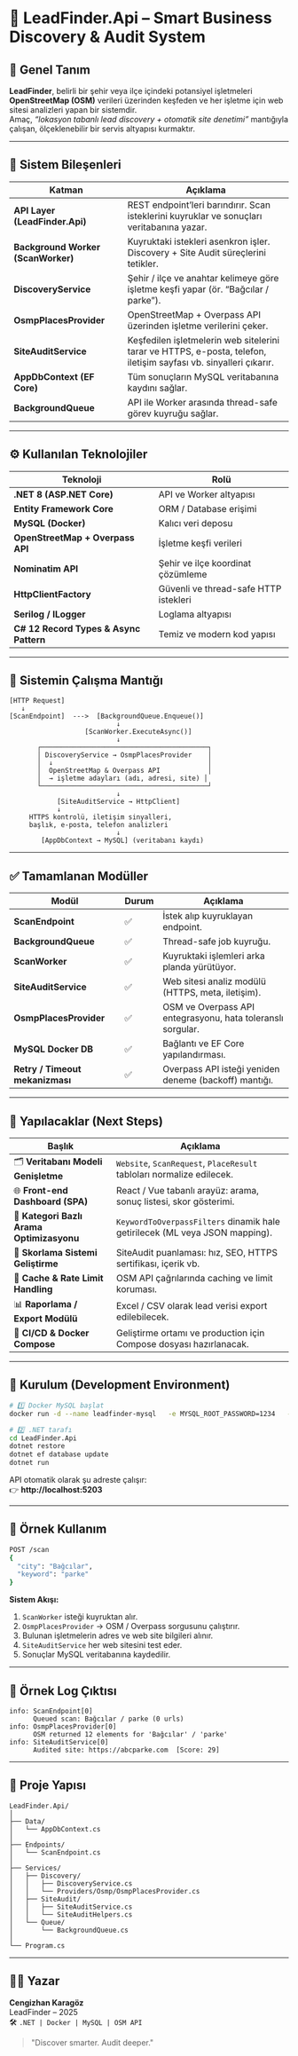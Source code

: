 # 🧭 LeadFinder.Api – Smart Business Discovery & Audit System

## 🚀 Genel Tanım
**LeadFinder**, belirli bir şehir veya ilçe içindeki potansiyel işletmeleri **OpenStreetMap (OSM)** verileri üzerinden keşfeden ve her işletme için web sitesi analizleri yapan bir sistemdir.  
Amaç, *“lokasyon tabanlı lead discovery + otomatik site denetimi”* mantığıyla çalışan, ölçeklenebilir bir servis altyapısı kurmaktır.

---

## 🧩 Sistem Bileşenleri

| Katman | Açıklama |
|--------|-----------|
| **API Layer (LeadFinder.Api)** | REST endpoint’leri barındırır. Scan isteklerini kuyruklar ve sonuçları veritabanına yazar. |
| **Background Worker (ScanWorker)** | Kuyruktaki istekleri asenkron işler. Discovery + Site Audit süreçlerini tetikler. |
| **DiscoveryService** | Şehir / ilçe ve anahtar kelimeye göre işletme keşfi yapar (ör. “Bağcılar / parke”). |
| **OsmpPlacesProvider** | OpenStreetMap + Overpass API üzerinden işletme verilerini çeker. |
| **SiteAuditService** | Keşfedilen işletmelerin web sitelerini tarar ve HTTPS, e-posta, telefon, iletişim sayfası vb. sinyalleri çıkarır. |
| **AppDbContext (EF Core)** | Tüm sonuçların MySQL veritabanına kaydını sağlar. |
| **BackgroundQueue** | API ile Worker arasında thread-safe görev kuyruğu sağlar. |

---

## ⚙️ Kullanılan Teknolojiler

| Teknoloji | Rolü |
|------------|------|
| **.NET 8 (ASP.NET Core)** | API ve Worker altyapısı |
| **Entity Framework Core** | ORM / Database erişimi |
| **MySQL (Docker)** | Kalıcı veri deposu |
| **OpenStreetMap + Overpass API** | İşletme keşfi verileri |
| **Nominatim API** | Şehir ve ilçe koordinat çözümleme |
| **HttpClientFactory** | Güvenli ve thread-safe HTTP istekleri |
| **Serilog / ILogger** | Loglama altyapısı |
| **C# 12 Record Types & Async Pattern** | Temiz ve modern kod yapısı |

---

## 🧠 Sistemin Çalışma Mantığı

```text
[HTTP Request]
   ↓
[ScanEndpoint]  --->  [BackgroundQueue.Enqueue()]
                           ↓
                   [ScanWorker.ExecuteAsync()]
                           ↓
       ┌──────────────────────────────────────────┐
       │ DiscoveryService → OsmpPlacesProvider    │
       │  ↓                                       │
       │  OpenStreetMap & Overpass API            │
       │  → işletme adayları (adı, adresi, site) │
       └──────────────────────────────────────────┘
                           ↓
            [SiteAuditService → HttpClient]
            ↓
     HTTPS kontrolü, iletişim sinyalleri,
     başlık, e-posta, telefon analizleri
                           ↓
        [AppDbContext → MySQL] (veritabanı kaydı)
```

---

## ✅ Tamamlanan Modüller

| Modül | Durum | Açıklama |
|--------|--------|-----------|
| **ScanEndpoint** | ✅ | İstek alıp kuyruklayan endpoint. |
| **BackgroundQueue** | ✅ | Thread-safe job kuyruğu. |
| **ScanWorker** | ✅ | Kuyruktaki işlemleri arka planda yürütüyor. |
| **SiteAuditService** | ✅ | Web sitesi analiz modülü (HTTPS, meta, iletişim). |
| **OsmpPlacesProvider** | ✅ | OSM ve Overpass API entegrasyonu, hata toleranslı sorgular. |
| **MySQL Docker DB** | ✅ | Bağlantı ve EF Core yapılandırması. |
| **Retry / Timeout mekanizması** | ✅ | Overpass API isteği yeniden deneme (backoff) mantığı. |

---

## 🧭 Yapılacaklar (Next Steps)

| Başlık | Açıklama |
|---------|-----------|
| 🗂 **Veritabanı Modeli Genişletme** | `Website`, `ScanRequest`, `PlaceResult` tabloları normalize edilecek. |
| 🌐 **Front-end Dashboard (SPA)** | React / Vue tabanlı arayüz: arama, sonuç listesi, skor gösterimi. |
| 📡 **Kategori Bazlı Arama Optimizasyonu** | `KeywordToOverpassFilters` dinamik hale getirilecek (ML veya JSON mapping). |
| 🧮 **Skorlama Sistemi Geliştirme** | SiteAudit puanlaması: hız, SEO, HTTPS sertifikası, içerik vb. |
| 🔄 **Cache & Rate Limit Handling** | OSM API çağrılarında caching ve limit koruması. |
| 📊 **Raporlama / Export Modülü** | Excel / CSV olarak lead verisi export edilebilecek. |
| 🧰 **CI/CD & Docker Compose** | Geliştirme ortamı ve production için Compose dosyası hazırlanacak. |

---

## 🧱 Kurulum (Development Environment)

```bash
# 1️⃣ Docker MySQL başlat
docker run -d --name leadfinder-mysql   -e MYSQL_ROOT_PASSWORD=1234   -e MYSQL_DATABASE=leadfinder   -p 3306:3306 mysql:8

# 2️⃣ .NET tarafı
cd LeadFinder.Api
dotnet restore
dotnet ef database update
dotnet run
```

API otomatik olarak şu adreste çalışır:  
👉 **http://localhost:5203**

---

## 🧾 Örnek Kullanım

```bash
POST /scan
{
  "city": "Bağcılar",
  "keyword": "parke"
}
```

**Sistem Akışı:**
1. `ScanWorker` isteği kuyruktan alır.
2. `OsmpPlacesProvider` → OSM / Overpass sorgusunu çalıştırır.
3. Bulunan işletmelerin adres ve web site bilgileri alınır.
4. `SiteAuditService` her web sitesini test eder.
5. Sonuçlar MySQL veritabanına kaydedilir.

---

## 🧩 Örnek Log Çıktısı

```
info: ScanEndpoint[0]
      Queued scan: Bağcılar / parke (0 urls)
info: OsmpPlacesProvider[0]
      OSM returned 12 elements for 'Bağcılar' / 'parke'
info: SiteAuditService[0]
      Audited site: https://abcparke.com  [Score: 29]
```

---

## 📘 Proje Yapısı

```
LeadFinder.Api/
│
├── Data/
│   └── AppDbContext.cs
│
├── Endpoints/
│   └── ScanEndpoint.cs
│
├── Services/
│   ├── Discovery/
│   │   ├── DiscoveryService.cs
│   │   └── Providers/Osmp/OsmpPlacesProvider.cs
│   ├── SiteAudit/
│   │   ├── SiteAuditService.cs
│   │   └── SiteAuditHelpers.cs
│   └── Queue/
│       └── BackgroundQueue.cs
│
└── Program.cs
```

---

## 👨‍💻 Yazar

**Cengizhan Karagöz**  
LeadFinder – 2025  
🛠 `.NET | Docker | MySQL | OSM API`
> "Discover smarter. Audit deeper."